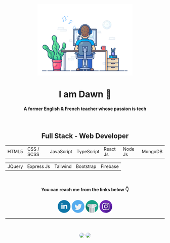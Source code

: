<div align="center">
  
  <img src="https://github.com/dsaglam94/dsaglam94/blob/main/developer.gif" width=300>

<table>
<h1>I am Dawn 👋</h1>
<h4>A former English & French teacher whose passion is tech</h4>
  <br>
<h2>Full Stack - Web Developer</h2>

  <tr>
    <td>HTML5</td>
    <td>CSS / SCSS</td>
    <td>JavaScript</td>
    <td>TypeScript</td>    
    <td>React Js</td>
    <td>Node Js</td>
    <td>MongoDB</td>
  </tr>

  <table>
    <tr>
        <td>JQuery </td>
        <td>Express Js</td>
        <td>Tailwind</td>
        <td>Bootstrap</td>
        <td>Firebase</td>
    </tr>
  </table>
  
</table>
      
<br>
  
  <h4>You can reach me from the links below 👇 </h4>

[<img src='https://github.com/dsaglam94/dsaglam94/blob/main/linkedin-svgrepo-com.svg' alt='linkedin' height='40' target="_blank">](https://www.linkedin.com/in/d-saglam//)  [<img src='https://github.com/dsaglam94/dsaglam94/blob/main/twitter-svgrepo-com.svg' alt='twitter' height='40'>](https://twitter.com/dsaglam94)  [<img src="https://github.com/dsaglam94/dsaglam94/blob/main/art-svgrepo-com.svg" alt='website' height='40'>](https://imdawn.me/home) [<img src='https://github.com/dsaglam94/dsaglam94/blob/main/instagram-svgrepo-com.svg' alt='instagram' height='40'>](https://www.instagram.com/monsieur.antika/)

</div>

<hr>
<br>


<!-- > You can reach me from the links below 👇

[<img src='https://github.com/dsaglam94/dsaglam94/blob/main/linkedin-svgrepo-com.svg' alt='linkedin' height='40' target="_blank">](https://www.linkedin.com/in/d-saglam//)  [<img src='https://github.com/dsaglam94/dsaglam94/blob/main/twitter-svgrepo-com.svg' alt='twitter' height='40'>](https://twitter.com/dsaglam94)  [<img src="https://github.com/dsaglam94/dsaglam94/blob/main/art-svgrepo-com.svg" alt='website' height='40'>](https://imdawn.me/) [<img src='https://github.com/dsaglam94/dsaglam94/blob/main/instagram-svgrepo-com.svg' alt='instagram' height='40'>](https://www.instagram.com/monsieur.antika/) -->

<!-- > My current tech stack 👇

<img src="https://github.com/dsaglam94/dsaglam94/blob/main/html-svgrepo-com.svg" width=30 /><img src="https://github.com/dsaglam94/dsaglam94/blob/main/css-svgrepo-com.svg" width=30 />
<img src="https://github.com/dsaglam94/dsaglam94/blob/main/javascript-svgrepo-com.svg" width=30 />
<img src="https://github.com/dsaglam94/dsaglam94/blob/main/scss-svgrepo-com.svg" width=30 />
<img src="https://github.com/dsaglam94/dsaglam94/blob/main/bootstrap-4-logo-svgrepo-com.svg" width=30 />
<img src="https://github.com/dsaglam94/dsaglam94/blob/main/tailwind-svgrepo-com.svg" width=30 />
 -->
 <div align="center">
  
  <a href="https://github.com/dsaglam94?tab=repositories"><img height="130em" style="border-radius:80px;" src="https://github-readme-stats.vercel.app/api?username=dsaglam94&show_icons=true&theme=nord&include_all_commits=true&count_private=true"/></a>
  <a href="https://github.com/dsaglam94?tab=repositories"><img height="130em" style="border-radius:80px;" src="https://github-readme-stats.vercel.app/api/top-langs/?username=dsaglam94&layout=compact&langs_count=7&theme=nord"/></a>

  
<!-- [![Anurag's GitHub stats](https://github-readme-stats.vercel.app/api?username=dsaglam94)](https://github.com/anuraghazra/github-readme-stats)[![Top Langs](https://github-readme-stats.vercel.app/api/top-langs/?username=dsaglam94&layout=compact)](https://github.com/anuraghazra/github-readme-stats) -->

</div>

<!-- [![Top Langs](https://github-readme-stats.vercel.app/api/top-langs/?username=dsaglam94)](https://github.com/anuraghazra/github-readme-stats)![GitHub stats](https://github-readme-stats.vercel.app/api?username=dsaglam94&show_icons=true)
 -->




<!--
**dsaglam94/dsaglam94** is a ✨ _special_ ✨ repository because its `README.md` (this file) appears on your GitHub profile.

Here are some ideas to get you started:
 🔭 I’m currently working on ...

- 🌱 I’m currently learning JavaScript. 
- 👯 I’m looking to collaborate on ...
- 🤔 I’m looking for help with ...
- 💬 Ask me about ...
- 📫 How to reach me: ...
- 😄 Pronouns: ...
- ⚡ Fun fact: ...
-->

